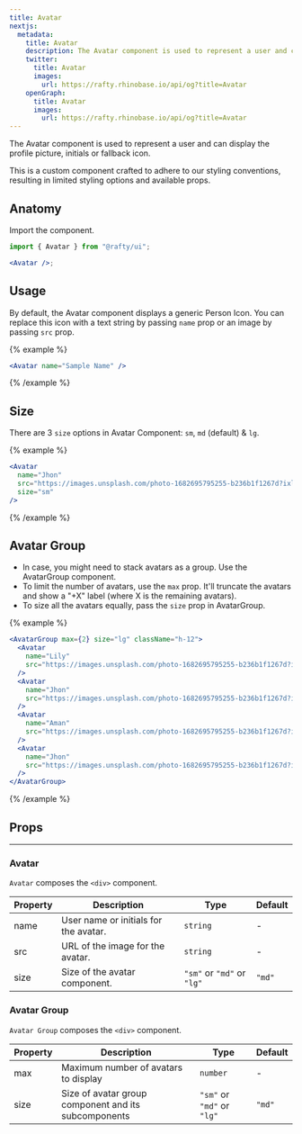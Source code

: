 ```yaml
---
title: Avatar
nextjs:
  metadata:
    title: Avatar
    description: The Avatar component is used to represent a user and can display the profile picture, initials or fallback icon.
    twitter:
      title: Avatar
      images:
        url: https://rafty.rhinobase.io/api/og?title=Avatar
    openGraph:
      title: Avatar
      images:
        url: https://rafty.rhinobase.io/api/og?title=Avatar
---
```


The Avatar component is used to represent a user and can display the profile picture, initials or fallback icon.

This is a custom component crafted to adhere to our styling conventions, resulting in limited styling options and available props.

## Anatomy

Import the component.

```jsx
import { Avatar } from "@rafty/ui";

<Avatar />;
```

## Usage

By default, the Avatar component displays a generic Person Icon. You can replace this icon with a text string by passing `name` prop or an image by passing `src` prop.

{% example %}

```jsx
<Avatar name="Sample Name" />
```

{% /example %}

## Size

There are 3 `size` options in Avatar Component: `sm`, `md` (default) & `lg`.

{% example %}

```jsx
<Avatar
  name="Jhon"
  src="https://images.unsplash.com/photo-1682695795255-b236b1f1267d?ixlib=rb-4.0.3&ixid=M3wxMjA3fDF8MHxwaG90by1wYWdlfHx8fGVufDB8fHx8fA%3D%3D&auto=format&fit=crop&w=2070&q=80"
  size="sm"
/>
```

{% /example %}

## Avatar Group

- In case, you might need to stack avatars as a group. Use the AvatarGroup component.
- To limit the number of avatars, use the `max` prop. It'll truncate the avatars and show a "+X" label (where X is the remaining avatars).
- To size all the avatars equally, pass the `size` prop in AvatarGroup.

{% example %}

```jsx
<AvatarGroup max={2} size="lg" className="h-12">
  <Avatar
    name="Lily"
    src="https://images.unsplash.com/photo-1682695795255-b236b1f1267d?ixlib=rb-4.0.3&ixid=M3wxMjA3fDF8MHxwaG90by1wYWdlfHx8fGVufDB8fHx8fA%3D%3D&auto=format&fit=crop&w=2070&q=80"
  />
  <Avatar
    name="Jhon"
    src="https://images.unsplash.com/photo-1682695795255-b236b1f1267d?ixlib=rb-4.0.3&ixid=M3wxMjA3fDF8MHxwaG90by1wYWdlfHx8fGVufDB8fHx8fA%3D%3D&auto=format&fit=crop&w=2070&q=80"
  />
  <Avatar
    name="Aman"
    src="https://images.unsplash.com/photo-1682695795255-b236b1f1267d?ixlib=rb-4.0.3&ixid=M3wxMjA3fDF8MHxwaG90by1wYWdlfHx8fGVufDB8fHx8fA%3D%3D&auto=format&fit=crop&w=2070&q=80"
  />
  <Avatar
    name="Jhon"
    src="https://images.unsplash.com/photo-1682695795255-b236b1f1267d?ixlib=rb-4.0.3&ixid=M3wxMjA3fDF8MHxwaG90by1wYWdlfHx8fGVufDB8fHx8fA%3D%3D&auto=format&fit=crop&w=2070&q=80"
  />
</AvatarGroup>
```

{% /example %}

## Props

---

### Avatar

`Avatar` composes the `<div>` component.

| Property | Description                           | Type                       | Default |
| -------- | ------------------------------------- | -------------------------- | ------- |
| name     | User name or initials for the avatar. | `string`                   | -       |
| src      | URL of the image for the avatar.      | `string`                   | -       |
| size     | Size of the avatar component.         | `"sm"` or `"md"` or `"lg"` | `"md"`  |

### Avatar Group

`Avatar Group` composes the `<div>` component.

| Property | Description                                          | Type                       | Default |
| -------- | ---------------------------------------------------- | -------------------------- | ------- |
| max      | Maximum number of avatars to display                 | `number`                   | -       |
| size     | Size of avatar group component and its subcomponents | `"sm"` or `"md"` or `"lg"` | `"md"`  |
